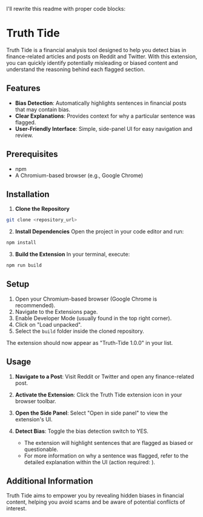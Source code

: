 I'll rewrite this readme with proper code blocks:

# Truth Tide

Truth Tide is a financial analysis tool designed to help you detect bias in finance-related articles and posts on Reddit and Twitter. With this extension, you can quickly identify potentially misleading or biased content and understand the reasoning behind each flagged section.

## Features

- **Bias Detection**: Automatically highlights sentences in financial posts that may contain bias.
- **Clear Explanations**: Provides context for why a particular sentence was flagged.
- **User-Friendly Interface**: Simple, side-panel UI for easy navigation and review.

## Prerequisites

- npm
- A Chromium-based browser (e.g., Google Chrome)

## Installation

1. **Clone the Repository**
```bash
git clone <repository_url>
```

2. **Install Dependencies**
Open the project in your code editor and run:
```bash
npm install
```

3. **Build the Extension**
In your terminal, execute:
```bash
npm run build
```

## Setup

1. Open your Chromium-based browser (Google Chrome is recommended).
2. Navigate to the Extensions page.
3. Enable Developer Mode (usually found in the top right corner).
4. Click on "Load unpacked".
5. Select the `build` folder inside the cloned repository.

The extension should now appear as "Truth-Tide 1.0.0" in your list.

## Usage

1. **Navigate to a Post**:
   Visit Reddit or Twitter and open any finance-related post.

2. **Activate the Extension**:
   Click the Truth Tide extension icon in your browser toolbar.

3. **Open the Side Panel**:
   Select "Open in side panel" to view the extension's UI.

4. **Detect Bias**:
   Toggle the bias detection switch to YES.
   - The extension will highlight sentences that are flagged as biased or questionable.
   - For more information on why a sentence was flagged, refer to the detailed explanation within the UI (action required: <Do Action>).

## Additional Information

Truth Tide aims to empower you by revealing hidden biases in financial content, helping you avoid scams and be aware of potential conflicts of interest.
